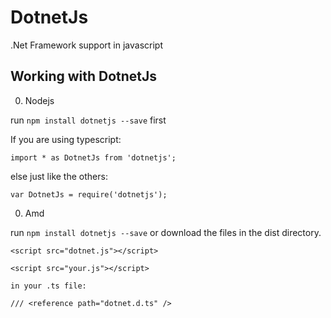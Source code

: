 # DotnetJs
.Net Framework support in javascript

## Working with DotnetJs

0. Nodejs

run ```npm install dotnetjs --save``` first

If you are using typescript: 

```import * as DotnetJs from 'dotnetjs';```

else just like the others: 

```var DotnetJs = require('dotnetjs');```

0. Amd

run ```npm install dotnetjs --save``` or download the files in the dist directory.

    <script src="dotnet.js"></script>

    <script src="your.js"></script>

    in your .ts file: 
    
    /// <reference path="dotnet.d.ts" />